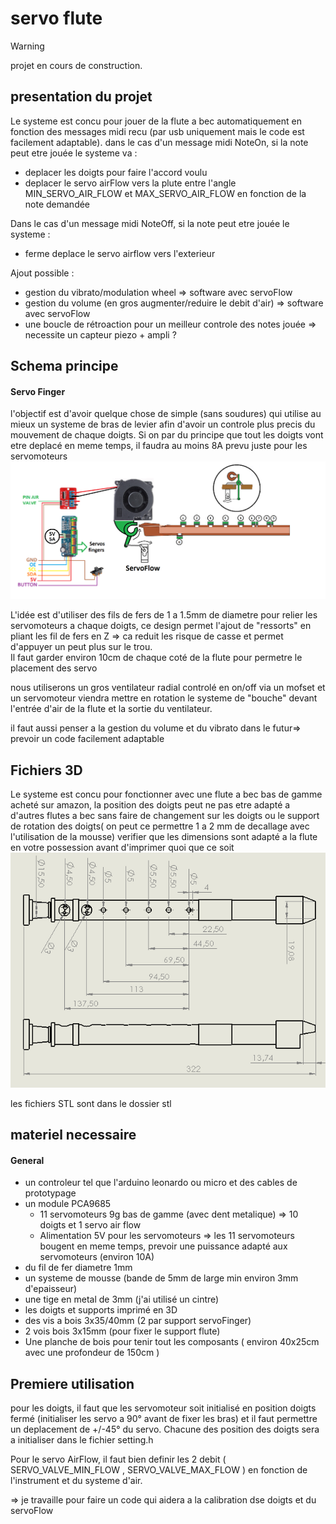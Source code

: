 # servo flute

> [!WARNING]
> projet en cours de construction.

## presentation du projet

Le systeme est concu pour jouer de la flute a bec automatiquement en fonction des messages midi recu (par usb uniquement mais le code est facilement adaptable).
dans le cas d'un message midi NoteOn, si la note peut etre jouée le systeme va :
- deplacer les doigts pour faire l'accord voulu
- deplacer le servo airFlow vers la plute entre l'angle MIN_SERVO_AIR_FLOW et MAX_SERVO_AIR_FLOW en fonction de la note demandée 


Dans le cas d'un message midi NoteOff, si la note peut etre jouée le systeme :
- ferme deplace le servo airflow vers l'exterieur

Ajout possible : 
- gestion du vibrato/modulation wheel => software avec servoFlow
- gestion du volume (en gros augmenter/reduire le debit d'air)  => software avec servoFlow
- une boucle de rétroaction pour un meilleur controle des notes jouée => necessite un capteur piezo + ampli ?
  
## Schema principe

#### Servo Finger
l'objectif est d'avoir quelque chose de simple (sans soudures) qui utilise au mieux un systeme de bras de levier afin d'avoir un controle plus precis du mouvement de chaque doigts.
Si on par du principe que tout les doigts vont etre deplacé en meme temps, il faudra au moins 8A prevu juste pour les servomoteurs
![Schema de principe](https://github.com/glloq/servo-flute/blob/main/img/schemasv4.png?raw=true)

L'idée est d'utiliser des fils de fers de 1 a 1.5mm de diametre pour relier les servomoteurs a chaque doigts, ce design permet l'ajout de "ressorts" en pliant les fil de fers en Z => ca reduit les risque de casse et permet d'appuyer un peut plus sur le trou.  
Il faut garder environ 10cm de chaque coté de la flute pour permetre le placement des servo

nous utiliserons un gros ventilateur radial controlé en on/off via un mofset et un servomoteur viendra mettre en rotation le systeme de "bouche" devant l'entrée d'air de la flute et la sortie du ventilateur.

il faut aussi penser a la gestion du volume et du vibrato dans le futur=> prevoir un code facilement adaptable

## Fichiers 3D

Le systeme est concu pour fonctionner avec une flute a bec bas de gamme acheté sur amazon, la position des doigts peut ne pas etre adapté a d'autres flutes a bec sans faire de changement sur les doigts ou le support de rotation des doigts( on peut ce permettre 1 a 2 mm de decallage avec l'utilisation de la mousse) 
verifier que les dimensions sont adapté a la flute en votre possession avant d'imprimer quoi que ce soit
![Dimensions flute](https://github.com/glloq/servo-flute/blob/main/img/dimenssionFlute.png?raw=true)

les fichiers STL sont dans le dossier stl 


## materiel necessaire 

#### General

- un controleur tel que l'arduino leonardo ou micro et des cables de prototypage
- un module PCA9685
  - 11 servomoteurs 9g bas de gamme (avec dent metalique) => 10 doigts et 1 servo air flow
  - Alimentation 5V pour les servomoteurs => les 11 servomoteurs bougent en meme temps, prevoir une puissance adapté aux servomoteurs (environ 10A)
- du fil de fer diametre 1mm
- un systeme de mousse  (bande de 5mm de large min environ 3mm d'epaisseur)
- une tige en metal de 3mm (j'ai utilisé un cintre) 
- les doigts et supports imprimé en 3D
- des vis a bois 3x35/40mm (2 par support servoFinger)
- 2 vois bois 3x15mm (pour fixer le support flute)
- Une planche de bois pour tenir tout les composants ( environ 40x25cm avec une profondeur de 150cm )



## Premiere utilisation

pour les doigts, il faut que les servomoteur soit initialisé en position doigts fermé (initialiser les servo a 90° avant de fixer les bras) et il faut permettre un deplacement de +/-45° du servo.
Chacune des position des doigts sera a initialiser dans le fichier setting.h 

Pour le servo AirFlow, il faut bien definir les 2 debit ( SERVO_VALVE_MIN_FLOW , SERVO_VALVE_MAX_FLOW ) en fonction de l'instrument et du systeme d'air.

=> je travaille pour faire un code qui aidera a la calibration dse doigts et du servoFlow
